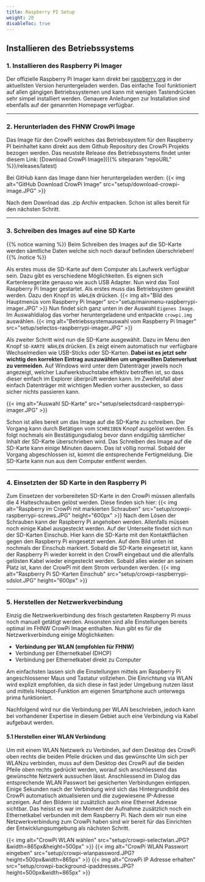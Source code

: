 ```yaml
---
title: Raspberry PI Setup 
weight: 20 
disableToc: true
---
```


## Installieren des Betriebssystems

### 1. Installieren des Raspberry Pi Imager

Der offizielle Raspberry Pi Imager kann direkt bei [raspberry.org](https://www.raspberrypi.org/software/) in der
aktuellsten Version heruntergeladen werden. Das einfache Tool funktioniert auf allen gängigen Betriebssystemen und kann
mit wenigen Tastendrücken sehr simpel installiert werden. Genauere Anleitungen zur Installation sind ebenfalls auf der
genannten Homepage verfügbar.

---

### 2. Herunterladen des FHNW CrowPi Image

Das Image für den CrowPi welches das Betriebssystem für den Raspberry PI beinhaltet kann direkt aus dem Github
Repository des CrowPi Projekts bezogen werden. Das neustste Release des Betriebssystems findet unter diesem Link:
[Download CrowPi Image]({{% siteparam "repoURL" %}}/releases/latest)

Bei GitHub kann das Image dann hier heruntergeladen werden:
{{< img alt="GitHub Download CrowPi Image" src="setup/download-crowpi-image.JPG" >}}

Nach dem Download das .zip Archiv entpacken. Schon ist alles bereit für den nächsten Schritt.

---

### 3. Schreiben des Images auf eine SD Karte

{{% notice warning %}} Beim Schreiben des Images auf die SD-Karte werden sämtliche Daten welche sich noch darauf
befinden überschrieben!
{{% /notice %}}

Als erstes muss die SD-Karte auf dem Computer als Laufwerk verfügbar sein. Dazu gibt es verschiedene Möglichkeiten. Es
eignen sich Kartenlesegeräte genauso wie auch USB Adapter. Nun wird das Tool Raspberry Pi Imager gestartet. Als erstes
muss das Betriebsystem gewählt werden. Dazu den Knopf `OS WÄHLEN` drücken.
{{< img alt="Bild des Hauptmenüs vom Raspberry Pi Imager" src="setup/mainmenu-raspberrypi-imager.JPG" >}}
Nun findet sich ganz unten in der Auswahl `Eigenes Image`. Im Auswahldialog das vorher heruntergeladene und entpackte
`crowpi.img` auswählen.
{{< img alt="Betriebssystemauswahl vom Raspberry Pi Imager" src="setup/selectos-raspberrypi-imager.JPG" >}}

Als zweiter Schritt wird nun die SD-Karte ausgewählt. Dazu im Menu den Knopf `SD-KARTE WÄHLEN` drücken. Es zeigt einem
automatisch nur verfügbare Wechselmedien wie USB-Sticks oder SD-Karten. **Dabei ist es jetzt sehr wichtig den korrekten
Eintrag auszuwählen um ungewollten Datenverlust zu vermeiden**. Auf Windows wird unter dem Datenträger jeweils noch
angezeigt, welcher Laufwerksbuchstabe effektiv betroffen ist, so dass dieser einfach im Explorer überprüft werden kann.
Im Zweifelsfall aber einfach Datenträger mit wichtigen Medien vorher ausstecken, so dass sicher nichts passieren kann.

{{< img alt="Auswahl SD-Karte" src="setup/selectsdcard-raspberrypi-imager.JPG" >}}

Schon ist alles bereit um das Image auf die SD-Karte zu schreiben. Der Vorgang kann durch Betätigen vom `SCHREIBEN`
Knopf ausgelöst werden. Es folgt nochmals ein Bestätigungsdialog bevor dann endgültig sämtlicher Inhalt der SD-Karte
überschrieben wird. Das Schreiben des Image auf die SD-Karte kann einige Minuten dauern. Das ist völlig normal. Sobald
der Vorgang abgeschlossen ist, kommt die entsprechende Fertigmeldung. Die SD-Karte kann nun aus dem Computer entfernt
werden.

---

### 4. Einsetzten der SD Karte in den Raspberry Pi

Zum Einsetzen der vorbereiteten SD-Karte in den CrowPi müssen allenfalls die 4 Halteschrauben gelöst werden. Diese
finden sich hier:
{{< img alt="Raspberry im CrowPi mit markierten Schrauben" src="setup/crowpi-raspberrypi-screws.JPG" height="600px" >}}
Nach dem Lösen der Schrauben kann der Raspberry Pi angehoben werden. Allenfalls müssen noch einige Kabel ausgesteckt
werden. Auf der Unterseite findet sich nun der SD-Karten Einschub. Hier kann die SD-Karte mit den Kontaktflächen gegen
den Raspberry Pi eingesetzt werden. Auf dem Bild unten ist nochmals der Einschub markiert. Sobald die SD-Karte
eingesetzt ist, kann der Raspberry Pi wieder korrekt in den CrowPi eingebaut und die allenfalls gelösten Kabel wieder
eingesteckt werden. Sobald alles wieder an seinem Platz ist, kann der CrowPi mit dem Strom verbunden werden.
{{< img alt="Raspberry Pi SD-Karten Einschub" src="setup/crowpi-raspberrypi-sdslot.JPG" height="600px" >}}

---

### 5. Herstellen der Netzwerkverbindung

Einzig die Netzwerkverbindung des frisch gestarteten Raspberry Pi muss noch manuell getätigt werden. Ansonsten sind alle
Einstellungen bereits optimal im FHNW CrowPi Image enthalten. Nun gibt es für die Netzwerkverbindung einige
Möglichkeiten:

- **Verbindung per WLAN (empfohlen für FHNW)**
- Verbindung per Ethernetkabel (DHCP)
- Verbindung per Ethernetkabel direkt zu Computer

Am einfachsten lassen sich die Einstellungen mittels am Raspberry Pi angeschlossener Maus und Tastatur vollziehen. Die
Einrichtung via WLAN wird explizit empfohlen, da sich diese in fast jeder Umgebung nutzen lässt und mittels
Hotspot-Funktion am eigenen Smartphone auch unterwegs prima funktioniert.

Nachfolgend wird nur die Verbindung per WLAN beschrieben, jedoch kann bei vorhandener Expertise in diesem Gebiet auch
eine Verbindung via Kabel aufgebaut werden.

#### 5.1 Herstellen einer WLAN Verbindung

Um mit einem WLAN Netzwerk zu Verbinden, auf dem Desktop des CrowPi oben rechts die beiden Pfeile drücken und das
gewünschte Um sich per WLANzu verbinden, muss auf dem Desktop des CrowPi auf die beiden Pfeile oben rechts gedrückt
werden, worauf sich anschliessend das gewünschte Netzwerk aussuchen lässt. Anschliessend im Dialog das entsprechende
WLAN Passwort bei gesicherten Verbindungen eintippen. Einige Sekunden nach der Verbindung wird sich das Hintergrundbild
des CrowPi automatisch aktualisieren und die zugewiesene IP-Adresse anzeigen. Auf den Bildern ist zusätzlich auch eine
Ethernet Adresse sichtbar. Das heisst es war im Moment der Aufnahme zusätzlich noch ein Ethernetkabel verbunden mit dem
Raspberry Pi. Nach dem wir nun eine Netzwerkverbindung zum CrowPi haben sind wir bereit für das Einrichten der
Entwicklungsumgebung als nächsten Schritt.

{{< img alt="CrowPi WLAN wählen" src="setup/crowpi-selectwlan.JPG?&width=865px&height=500px" >}}
{{< img alt="CrowPi WLAN Passwort eingeben" src="setup/crowpi-wlanpassword.JPG?height=500px&width=865px" >}}
{{< img alt="CrowPi IP Adresse erhalten" src="setup/crowpi-background-ipaddresses.JPG?height=500px&width=865px" >}}
